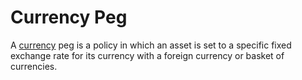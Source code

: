 # Currency Peg
A [currency](currency.md) peg is a policy in which an asset is set to a specific fixed exchange rate for its currency with a foreign currency or basket of currencies.